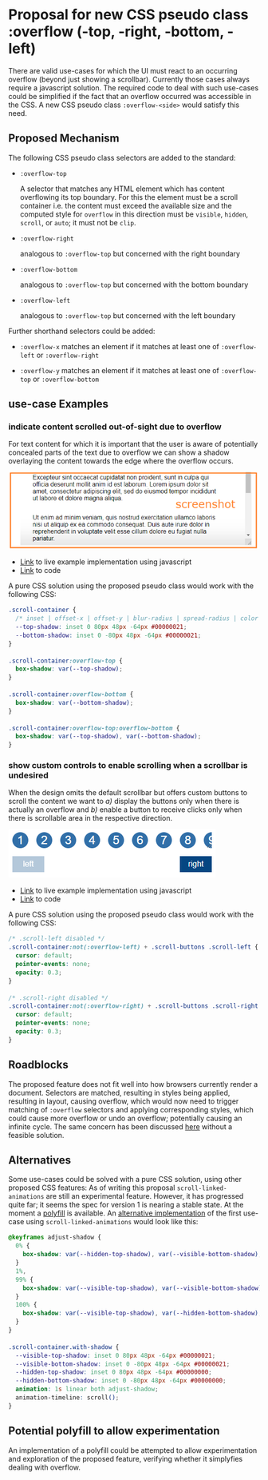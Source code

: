 # Proposal for new CSS pseudo class :overflow (-top, -right, -bottom, -left)

There are valid use-cases for which the UI must react to an occurring overflow (beyond just showing a scrollbar).
Currently those cases always require a javascript solution.
The required code to deal with such use-cases could be simplified if the fact that an overflow occurred was accessible in the CSS.
A new CSS pseudo class `:overflow-<side>` would satisfy this need.

## Proposed Mechanism

The following CSS pseudo class selectors are added to the standard:

- `:overflow-top`

  A selector that matches any HTML element which has content overflowing its top boundary.
  For this the element must be a scroll container i.e. the content must exceed the available size
  and the computed style for `overflow` in this direction must be `visible`, `hidden`, `scroll`, or `auto`; it must not be `clip`.

- `:overflow-right`

  analogous to `:overflow-top` but concerned with the right boundary

- `:overflow-bottom`

  analogous to `:overflow-top` but concerned with the bottom boundary

- `:overflow-left`

  analogous to `:overflow-top` but concerned with the left boundary

Further shorthand selectors could be added:

- `:overflow-x`
  matches an element if it matches at least one of `:overflow-left` or `:overflow-right`

- `:overflow-y`
  matches an element if it matches at least one of `:overflow-top` or `:overflow-bottom`

## use-case Examples

### indicate content scrolled out-of-sight due to overflow

For text content for which it is important that the user is aware of potentially concealed parts of the text due to overflow we can show a shadow overlaying the content towards the edge where the overflow occurs.

![example with scroll shadow](https://raw.githubusercontent.com/teetotum/exploration/master/scroll_shadow/screenshot_marked.png)

- [Link](https://gleaming-peppered-lifeboat.glitch.me/) to live example implementation using javascript
- [Link](https://glitch.com/edit/#!/gleaming-peppered-lifeboat) to code

A pure CSS solution using the proposed pseudo class would work with the following CSS:

```css
.scroll-container {
  /* inset | offset-x | offset-y | blur-radius | spread-radius | color */
  --top-shadow: inset 0 80px 48px -64px #00000021;
  --bottom-shadow: inset 0 -80px 48px -64px #00000021;
}

.scroll-container:overflow-top {
  box-shadow: var(--top-shadow);
}

.scroll-container:overflow-bottom {
  box-shadow: var(--bottom-shadow);
}

.scroll-container:overflow-top:overflow-bottom {
  box-shadow: var(--top-shadow), var(--bottom-shadow);
}
```

### show custom controls to enable scrolling when a scrollbar is undesired

When the design omits the default scrollbar but offers custom buttons to scroll the content we want to _a)_ display the buttons only when there is actually an overflow and _b)_ enable a button to receive clicks only when there is scrollable area in the respective direction.

![custom scroll buttons example](https://raw.githubusercontent.com/teetotum/exploration/master/custom_scroll_buttons/custom_scroll_buttons_example.png)

- [Link](https://humorous-glass-file.glitch.me/) to live example implementation using javascript
- [Link](https://glitch.com/edit/#!/humorous-glass-file) to code

A pure CSS solution using the proposed pseudo class would work with the following CSS:

```css
/* .scroll-left disabled */
.scroll-container:not(:overflow-left) + .scroll-buttons .scroll-left {
  cursor: default;
  pointer-events: none;
  opacity: 0.3;
}

/* .scroll-right disabled */
.scroll-container:not(:overflow-right) + .scroll-buttons .scroll-right {
  cursor: default;
  pointer-events: none;
  opacity: 0.3;
}
```

## Roadblocks

The proposed feature does not fit well into how browsers currently render a document.
Selectors are matched, resulting in styles being applied, resulting in layout, causing overflow, which would now need to trigger matching of `:overflow` selectors and applying corresponding styles, which could cause more overflow or undo an overflow; potentially causing an infinite cycle.
The same concern has been discussed [here](https://discourse.wicg.io/t/add-truncated-to-css-pseudo-selector-specification/621) without a feasible solution.

## Alternatives

Some use-cases could be solved with a pure CSS solution, using other proposed CSS features:
As of writing this proposal `scroll-linked-animations` are still an experimental feature.
However, it has progressed quite far; it seems the spec for version 1 is nearing a stable state.
At the moment a [polyfill](https://github.com/flackr/scroll-timeline) is available.
An [alternative implementation](https://github.com/teetotum/exploration/blob/master/scroll_shadow/css_solution_with_scrolltimeline.html) of the first use-case using `scroll-linked-animations` would look like this:

```css
@keyframes adjust-shadow {
  0% {
    box-shadow: var(--hidden-top-shadow), var(--visible-bottom-shadow);
  }
  1%,
  99% {
    box-shadow: var(--visible-top-shadow), var(--visible-bottom-shadow);
  }
  100% {
    box-shadow: var(--visible-top-shadow), var(--hidden-bottom-shadow);
  }
}

.scroll-container.with-shadow {
  --visible-top-shadow: inset 0 80px 48px -64px #00000021;
  --visible-bottom-shadow: inset 0 -80px 48px -64px #00000021;
  --hidden-top-shadow: inset 0 80px 48px -64px #00000000;
  --hidden-bottom-shadow: inset 0 -80px 48px -64px #00000000;
  animation: 1s linear both adjust-shadow;
  animation-timeline: scroll();
}
```

## Potential polyfill to allow experimentation

An implementation of a polyfill could be attempted to allow experimentation and exploration of the proposed feature, verifying whether it simplyfies dealing with overflow.
